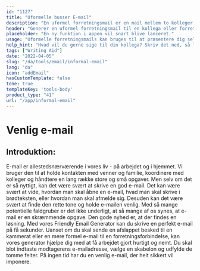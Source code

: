 ```yaml
---
id: "1127"
title: "Uformelle busser E-mail"
description: "En uformel forretningsmail er en mail mellem to kolleger eller forretningspartnere, som ikke er alt for formel. Det er en måde at opbygge et forhold og etablere en relation med den person, du sender en mail til."
header: "Generer en uformel forretningsmail til en kollega eller forretningspartner."
placeholder: "En ny funktion i appen vil snart blive lanceret."
usage: "Uformelle forretningsmails kan bruges til at præsentere dig selv for en ny kollega eller forretningspartner, og de kan også bruges til at opbygge et forhold til en person, du allerede har mødt."
help_hint: "Hvad vil du gerne sige til din kollega? Skriv det ned, så laver vi det om til en uformel forretningsmail."
tags: ["Writing Aid"]
date: "2022-04-05"
slug: "/da/tools/email/informal-email"
lang: "da"
icon: "addEmail"
hasCustomTemplate: false
tone: true
templateKey: 'tools-body'
product_type: "41"
url: "/app/informal-email"
---
```


# Venlig e-mail

## Introduktion:

E-mail er allestedsnærværende i vores liv - på arbejdet og i hjemmet. Vi bruger den til at holde kontakten med venner og familie, koordinere med kolleger og håndtere en lang række store og små opgaver. Men selv om det er så nyttigt, kan det være svært at skrive en god e-mail. Det kan være svært at vide, hvordan man skal åbne en e-mail, hvad man skal skrive i brødteksten, eller hvordan man skal afmelde sig. Desuden kan det være svært at finde den rette tone og holde e-mailen venlig. Med så mange potentielle faldgruber er det ikke underligt, at så mange af os synes, at e-mail er en skræmmende opgave. Den gode nyhed er, at der findes en løsning. Med vores Friendly Email Generator kan du skrive en perfekt e-mail på få sekunder. Uanset om du skal sende en afslappet besked til en kammerat eller en mere formel e-mail til en forretningsforbindelse, kan vores generator hjælpe dig med at få arbejdet gjort hurtigt og nemt. Du skal blot indtaste modtagerens e-mailadresse, vælge en skabelon og udfylde de tomme felter. På ingen tid har du en venlig e-mail, der helt sikkert vil imponere.
